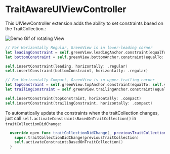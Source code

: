 # TraitAwareUIViewController

This UIViewController extension adds the ability to set constraints based on the TraitCollection.:


![Demo Gif of rotating View](https://github.com/Lutzifer/TraitAwareUIViewController/raw/dev/Demo.gif)


```swift
// For Horizontally Regular, GreenView is in lower-leading corner
let leadingConstraint = self.greenView.leadingAnchor.constraint(equalTo: self.view.leadingAnchor)
let bottomConstraint = self.greenView.bottomAnchor.constraint(equalTo: self.view.bottomAnchor)

self.insertConstraint(leading, horizontally: .regular)
self.insertConstraint(bottomConstraint, horizontally: .regular)

// For Horizontally Compact, GreenView is in upper-trailing corner
let topConstraint = self.greenView.topAnchor.constraint(equalTo: self.view.topAnchor)
let trailingConstraint = self.greenView.trailingAnchor.constraint(equalTo: self.view.trailingAnchor)

self.insertConstraint(topConstraint, horizontally: .compact)
self.insertConstraint(trailingConstraint, horizontally: .compact)
```

To automatically update the constraints when the traitCollection changes, just call
`self.activateConstraintsBasedOnTraitCollection()` in `traitCollectionDidChange`:

```swift
  override open func traitCollectionDidChange(_ previousTraitCollection: UITraitCollection?) {
    super.traitCollectionDidChange(previousTraitCollection)
    self.activateConstraintsBasedOnTraitCollection()
  }
```
